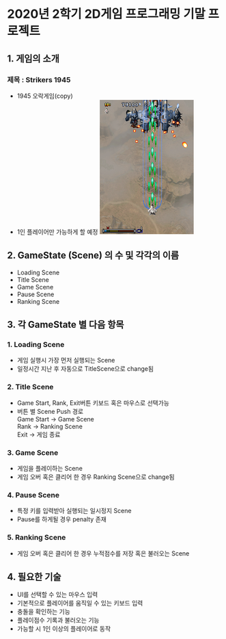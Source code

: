 # 2020년 2학기 2D게임 프로그래밍 기말 프로젝트    
## 1. 게임의 소개   
### 제목 : Strikers 1945   
 - 1945 오락게임(copy)   
 - 1인 플레이어만 가능하게 할 예정
 ![Github logo](./res/Strikers_1945.png)   

## 2. GameState (Scene) 의 수 및 각각의 이름
- Loading Scene   
- Title Scene  
- Game Scene    
- Pause Scene  
- Ranking Scene   
 
## 3. 각 GameState 별 다음 항목   
### 1. Loading Scene  
 - 게임 실행시 가장 먼저 실행되는 Scene
 - 일정시간 지난 후 자동으로 TitleScene으로 change됨
### 2. Title Scene  
 - Game Start, Rank, Exit버튼 키보드 혹은 마우스로 선택가능
 - 버튼 별 Scene Push 경로    
     Game Start -> Game Scene   
     Rank -> Ranking Scene   
     Exit -> 게임 종료   
### 3. Game Scene    
 - 게임을 플레이하는 Scene    
 - 게임 오버 혹은 클리어 한 경우 Ranking Scene으로 change됨
### 4. Pause Scene   
 - 특정 키를 입력받아 실행되는 일시정지 Scene   
 - Pause를 하게될 경우 penalty 존재   
### 5. Ranking Scene   
 - 게임 오버 혹은 클리어 한 경우 누적점수를 저장 혹은 불러오는 Scene  

## 4. 필요한 기술
 - UI를 선택할 수 있는 마우스 입력    
 - 기본적으로 플레이어를 움직일 수 있는 키보드 입력     
 - 충돌을 확인하는 기능   
 - 플레이점수 기록과 불러오는 기능    
 - 가능할 시 1인 이상의 플레이어로 동작
